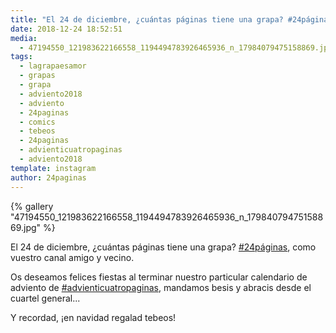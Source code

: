 ```yaml
---
title: "El 24 de diciembre, ¿cuántas páginas tiene una grapa? #24páginas, como vuestro canal amigo y vecino"
date: 2018-12-24 18:52:51
media: 
  - 47194550_121983622166558_1194494783926465936_n_17984079475158869.jpg
tags: 
  - lagrapaesamor
  - grapas
  - grapa
  - adviento2018
  - adviento
  - 24paginas
  - comics
  - tebeos
  - 24paginas
  - advienticuatropaginas
  - adviento2018
template: instagram
author: 24paginas
---
```


{% gallery "47194550_121983622166558_1194494783926465936_n_17984079475158869.jpg" %}

El 24 de diciembre, ¿cuántas páginas tiene una grapa? [#24páginas](/tags/24paginas), como vuestro canal amigo y vecino.

Os deseamos felices fiestas al terminar nuestro particular calendario de adviento de [#advienticuatropaginas](/tags/advienticuatropaginas), mandamos besis y abracis desde el cuartel general...

Y recordad, ¡en navidad regalad tebeos!

